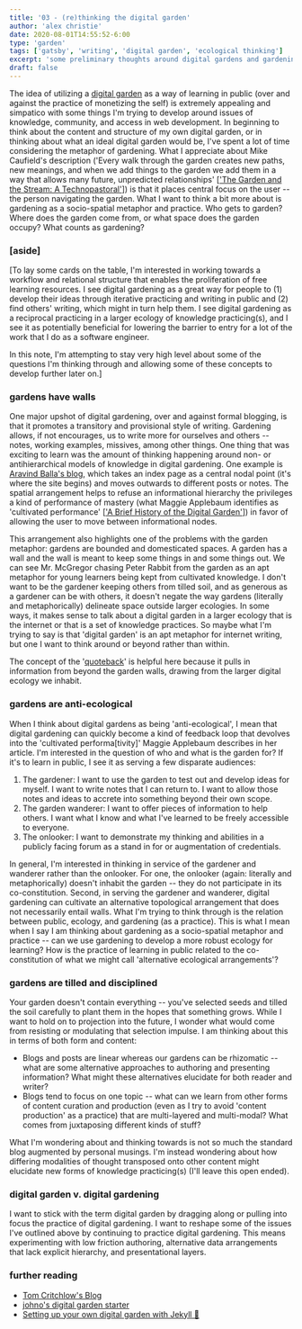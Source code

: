 ```yaml
---
title: '03 - (re)thinking the digital garden'
author: 'alex christie'
date: 2020-08-01T14:55:52-6:00
type: 'garden'
tags: ['gatsby', 'writing', 'digital garden', 'ecological thinking']
excerpt: 'some preliminary thoughts around digital gardens and gardening'
draft: false
---
```


The idea of utilizing a [digital garden](https://maggieappleton.com/garden-history) as a way of learning in public (over and against the practice of monetizing the self) is extremely appealing and simpatico with some things I'm trying to develop around issues of knowledge, community, and access in web development. In beginning to think about the content and structure of my own digital garden, or in thinking about what an ideal digital garden would be, I've spent a lot of time considering the metaphor of gardening. What I appreciate about Mike Caufield's description ('Every walk through the garden creates new paths, new meanings, and when we add things to the garden we add them in a way that allows many future, unpredicted relationships' [['The Garden and the Stream: A Technopastoral'](https://hapgood.us/2015/10/17/the-garden-and-the-stream-a-technopastoral/)]) is that it places central focus on the user -- the person navigating the garden. What I want to think a bit more about is gardening as a socio-spatial metaphor and practice. Who gets to garden? Where does the garden come from, or what space does the garden occupy? What counts as gardening?

### [aside]

[To lay some cards on the table, I'm interested in working towards a workflow and relational structure that enables the proliferation of free learning resources. I see digital gardening as a great way for people to (1) develop their ideas through iterative practicing and writing in public and (2) find others' writing, which might in turn help them. I see digital gardening as a reciprocal practicing in a larger ecology of knowledge practicing(s), and I see it as potentially beneficial for lowering the barrier to entry for a lot of the work that I do as a software engineer.

In this note, I'm attempting to stay very high level about some of the questions I'm thinking through and allowing some of these concepts to develop further later on.]

### gardens have walls

One major upshot of digital gardening, over and against formal blogging, is that it promotes a transitory and provisional style of writing. Gardening allows, if not encourages, us to write more for ourselves and others -- notes, working examples, missives, among other things. One thing that was exciting to learn was the amount of thinking happening around non- or antihierarchical models of knowledge in digital gardening. One example is [Aravind Balla's blog](https://notes.aravindballa.com/), which takes an index page as a central nodal point (it's where the site begins) and moves outwards to different posts or notes. The spatial arrangement helps to refuse an informational hierarchy the privileges a kind of performance of mastery (what Maggie Applebaum identifies as 'cultivated performance' [['A Brief History of the Digital Garden'](https://maggieappleton.com/garden-history)]) in favor of allowing the user to move between informational nodes.

This arrangement also highlights one of the problems with the garden metaphor: gardens are bounded and domesticated spaces. A garden has a wall and the wall is meant to keep some things in and some things out. We can see Mr. McGregor chasing Peter Rabbit from the garden as an apt metaphor for young learners being kept from cultivated knowledge. I don't want to be the gardener keeping others from tilled soil, and as generous as a gardener can be with others, it doesn't negate the way gardens (literally and metaphorically) delineate space outside larger ecologies. In some ways, it makes sense to talk about a digital garden in a larger ecology that is the internet or that is a set of knowledge practices. So maybe what I'm trying to say is that 'digital garden' is an apt metaphor for internet writing, but one I want to think around or beyond rather than within.

The concept of the '[quoteback](https://quotebacks.net/)' is helpful here because it pulls in information from beyond the garden walls, drawing from the larger digital ecology we inhabit.

### gardens are anti-ecological

When I think about digital gardens as being 'anti-ecological', I mean that digital gardening can quickly become a kind of feedback loop that devolves into the 'cultivated performa[tivity]' Maggie Applebaum describes in her article. I'm interested in the question of who and what is the garden for? If it's to learn in public, I see it as serving a few disparate audiences:

1. The gardener: I want to use the garden to test out and develop ideas for myself. I want to write notes that I can return to. I want to allow those notes and ideas to accrete into something beyond their own scope.
2. The garden wanderer: I want to offer pieces of information to help others. I want what I know and what I've learned to be freely accessible to everyone.
3. The onlooker: I want to demonstrate my thinking and abilities in a publicly facing forum as a stand in for or augmentation of credentials.

In general, I'm interested in thinking in service of the gardener and wanderer rather than the onlooker. For one, the onlooker (again: literally and metaphorically) doesn't inhabit the garden -- they do not participate in its co-constitution. Second, in serving the gardener and wanderer, digital gardening can cultivate an alternative topological arrangement that does not necessarily entail walls. What I'm trying to think through is the relation between public, ecology, and gardening (as a practice). This is what I mean when I say I am thinking about gardening as a socio-spatial metaphor and practice -- can we use gardening to develop a more robust ecology for learning? How is the practice of learning in public related to the co-constitution of what we might call 'alternative ecological arrangements'?

### gardens are tilled and disciplined

Your garden doesn't contain everything -- you've selected seeds and tilled the soil carefully to plant them in the hopes that something grows. While I want to hold on to projection into the future, I wonder what would come from resisting or modulating that selection impulse. I am thinking about this in terms of both form and content:

- Blogs and posts are linear whereas our gardens can be rhizomatic -- what are some alternative approaches to authoring and presenting information? What might these alternatives elucidate for both reader and writer?
- Blogs tend to focus on one topic -- what can we learn from other forms of content curation and production (even as I try to avoid 'content production' as a practice) that are multi-layered and multi-modal? What comes from juxtaposing different kinds of stuff?

What I'm wondering about and thinking towards is not so much the standard blog augmented by personal musings. I'm instead wondering about how differing modalities of thought transposed onto other content might elucidate new forms of knowledge practicing(s) (I'll leave this open ended).

### digital garden v. digital gardening

I want to stick with the term digital garden by dragging along or pulling into focus the practice of digital gardening. I want to reshape some of the issues I've outlined above by continuing to practice digital gardening. This means experimenting with low friction authoring, alternative data arrangements that lack explicit hierarchy, and presentational layers.

### further reading

- [Tom Critchlow's Blog](https://www.notion.so/ifdesign/examples-abbedb239c984882ba76301fb2158455#b65447849b4740fb9960707e9ed1f648)
- [johno's digital garden starter](https://www.notion.so/ifdesign/examples-abbedb239c984882ba76301fb2158455#30fa6dd5d4b24f4294b3111d08925e3d)
- [Setting up your own digital garden with Jekyll 🌱](https://maximevaillancourt.com/blog/setting-up-your-own-digital-garden-with-jekyll)